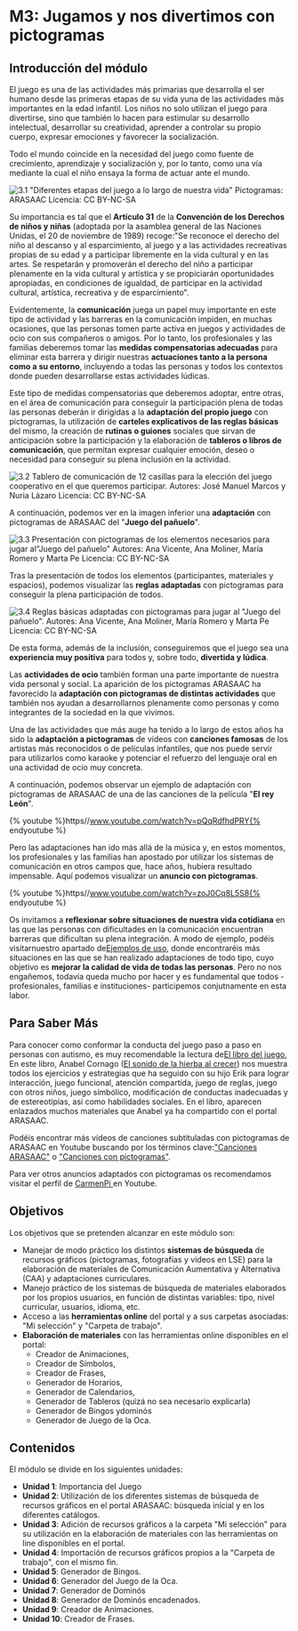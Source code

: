 
# M3: Jugamos y nos divertimos con pictogramas

## Introducción del módulo

El juego es una de las actividades más primarias que desarrolla el ser humano desde las primeras etapas de su vida yuna de las actividades más importantes en la edad infantil. Los niños no solo utilizan el juego para divertirse, sino que también lo hacen para estimular su desarrollo intelectual, desarrollar su creatividad, aprender a controlar su propio cuerpo, expresar emociones y favorecer la socialización.

Todo el mundo coincide en la necesidad del juego como fuente de crecimiento, aprendizaje y socialización y, por lo tanto, como una vía mediante la cual el niño ensaya la forma de actuar ante el mundo.


![3.1 "Diferentes etapas del juego a lo largo de nuestra vida" Pictogramas: ARASAAC Licencia: CC BY-NC-SA](img/JUEGO.jpg)

Su importancia es tal que el **Artículo 31** de la **Convención de los Derechos de niños y niñas** (adoptada por la asamblea general de las Naciones Unidas, el 20 de noviembre de 1989) recoge:"Se reconoce el derecho del niño al descanso y al esparcimiento, al juego y a las actividades recreativas propias de su edad y a participar libremente en la vida cultural y en las artes. Se respetarán y promoverán el derecho del niño a participar plenamente en la vida cultural y artística y se propiciarán oportunidades apropiadas, en condiciones de igualdad, de participar en la actividad cultural, artística, recreativa y de esparcimiento".

Evidentemente, la **comunicación** juega un papel muy importante en este tipo de actividad y las barreras en la comunicación impiden, en muchas ocasiones, que las personas tomen parte activa en juegos y actividades de ocio con sus compañeros o amigos. Por lo tanto, los profesionales y las familias deberemos tomar las **medidas compensatorias adecuadas** para eliminar esta barrera y dirigir nuestras **actuaciones tanto a la persona como a su entorno**, incluyendo a todas las personas y todos los contextos donde pueden desarrollarse estas actividades lúdicas.

Este tipo de medidas compensatorias que deberemos adoptar, entre otras, en el área de comunicación para conseguir la participación plena de todas las personas deberán ir dirigidas a la **adaptación del propio juego** con pictogramas, la utilización de **carteles explicativos de las reglas básicas** del mismo, la creación de **rutinas o guiones** sociales que sirvan de anticipación sobre la participación y la elaboración de **tableros o libros de comunicación**, que permitan expresar cualquier emoción, deseo o necesidad para conseguir su plena inclusión en la actividad.


![3.2 Tablero de comunicación de 12 casillas para la elección del juego cooperativo en el que queremos participar. Autores: José Manuel Marcos y Nuria Lázaro Licencia: CC BY-NC-SA](img/Tablero_12_casillas_juegos_populares_ARASAAC.jpg)

A continuación, podemos ver en la imagen inferior una **adaptación** con pictogramas de ARASAAC del "**Juego del pañuelo**".


![3.3 Presentación con pictogramas de los elementos necesarios para jugar al"Juego del pañuelo" Autores: Ana Vicente, Ana Moliner, María Romero y Marta Pe Licencia: CC BY-NC-SA](img/JUEGO1.jpg)

Tras la presentación de todos los elementos (participantes, materiales y espacios), podemos visualizar las **reglas adaptadas** con pictogramas para conseguir la plena participación de todos.


![3.4 Reglas básicas adaptadas con pictogramas para jugar al "Juego del pañuelo". Autores: Ana Vicente, Ana Moliner, María Romero y Marta Pe Licencia: CC BY-NC-SA](img/JUEGO2.jpg)

De esta forma, además de la inclusión, conseguiremos que el juego sea una **experiencia muy positiva** para todos y, sobre todo, **divertida y lúdica**.

Las **actividades de ocio** también forman una parte importante de nuestra vida personal y social. La aparición de los pictogramas ARASAAC ha favorecido la **adaptación con pictogramas de distintas actividades** que también nos ayudan a desarrollarnos plenamente como personas y como integrantes de la sociedad en la que vivimos.

Una de las actividades que más auge ha tenido a lo largo de estos años ha sido la **adaptación a pictogramas** de vídeos con **canciones famosas** de los artistas más reconocidos o de películas infantiles, que nos puede servir para utilizarlos como karaoke y potenciar el refuerzo del lenguaje oral en una actividad de ocio muy concreta.

A continuación, podemos observar un ejemplo de adaptación con pictogramas de ARASAAC de una de las canciones de la película "**El rey León**".

{% youtube %}https//www.youtube.com/watch?v=pQqRdfhdPRY{% endyoutube %}

Pero las adaptaciones han ido más allá de la música y, en estos momentos, los profesionales y las familias han apostado por utilizar los sistemas de comunicación en otros campos que, hace años, hubiera resultado impensable. Aquí podemos visualizar un **anuncio con pictogramas**.



{% youtube %}https//www.youtube.com/watch?v=zoJ0Cq8L5S8{% endyoutube %}


Os invitamos a **reflexionar sobre situaciones de nuestra vida cotidiana** en las que las personas con dificultades en la comunicación encuentran barreras que dificultan su plena integración. A modo de ejemplo, podéis visitarnuestro apartado de[Ejemplos de uso](http://arasaac.org/ejemplos_uso.php), donde encontraréis más situaciones en las que se han realizado adaptaciones de todo tipo, cuyo objetivo es **mejorar la calidad de vida de todas las personas**. Pero no nos engañemos, todavía queda mucho por hacer y es fundamental que todos -profesionales, familias e instituciones- participemos conjutnamente en esta labor.

## Para Saber Más

Para conocer como conformar la conducta del juego paso a paso en personas con autismo, es muy recomendable la lectura de[El libro del juego](http://arasaac.org/materiales.php?id_material=297), En este libro, Anabel Cornago ([El sonido de la hierba al crecer](http://elsonidodelahierbaelcrecer.blogspot.com/)) nos muestra todos los ejercicios y estrategias que ha seguido con su hijo Erik para lograr interacción, juego funcional, atención compartida, juego de reglas, juego con otros niños, juego símbólico, modificación de conductas inadecuadas y de estereotipias, así como habilidades sociales. En el libro, aparecen enlazados muchos materiales que Anabel ya ha compartido con el portal ARASAAC.

Podéis encontrar más vídeos de canciones subtituladas con pictogramas de ARASAAC en Youtube buscando por los términos clave:["Canciones ARASAAC"](http://www.youtube.com/results?search_query=canciones+arasaac) o ["Canciones con pictogramas"](http://www.youtube.com/results?search_query=canciones+con+pictogramas&amp;oq=canciones+con+pictogramas&amp;gs_l=youtube.3..0l4.84.5783.0.5925.30.21.2.7.7.0.138.2178.7j14.21.0...0.0...1ac.1.11.youtube.26t6Ela8sD8).

Para ver otros anuncios adaptados con pictogramas os recomendamos visitar el perfil de [CarmenPi ](http://www.youtube.com/user/carmenpi100)en Youtube.

## Objetivos

Los objetivos que se pretenden alcanzar en este módulo son:

- Manejar de modo práctico los distintos **sistemas de búsqueda** de recursos gráficos (pictogramas, fotografías y videos en LSE) para la elaboración de materiales de Comunicación Aumentativa y Alternativa (CAA) y adaptaciones curriculares.
- Manejo práctico de los sistemas de búsqueda de materiales elaborados por los propios usuarios, en función de distintas variables: tipo, nivel curricular, usuarios, idioma, etc.
- Acceso a las **herramientas online** del portal y a sus carpetas asociadas: "Mi selección" y "Carpeta de trabajo".
- **Elaboración de materiales** con las herramientas online disponibles en el portal:
    * Creador de Animaciones,
    * Creador de Símbolos,
    * Creador de Frases,
    * Generador de Horarios,
    * Generador de Calendarios,
    * Generador de Tableros (quizá no sea necesario explicarla)
    * Generador de Bingos ydominós
    * Generador de Juego de la Oca.

## Contenidos

El módulo se divide en los siguientes unidades:

- **Unidad 1**: Importancia del Juego
- **Unidad 2**: Utilización de los diferentes sistemas de búsqueda de recursos gráficos en el portal ARASAAC: búsqueda inicial y en los diferentes catálogos.
- **Unidad 3**: Adición de recursos gráficos a la carpeta "Mi selección" para su utilización en la elaboración de materiales con las herramientas on line disponibles en el portal.
- **Unidad 4**: Importación de recursos gráficos propios a la "Carpeta de trabajo", con el mismo fin.
- **Unidad 5**: Generador de Bingos.
- **Unidad 6**: Generador del Juego de la Oca.
- **Unidad 7**: Generador de Dominós
- **Unidad 8**: Generador de Dominós encadenados.
- **Unidad 9**: Creador de Animaciones.
- **Unidad 10**: Creador de Frases.

